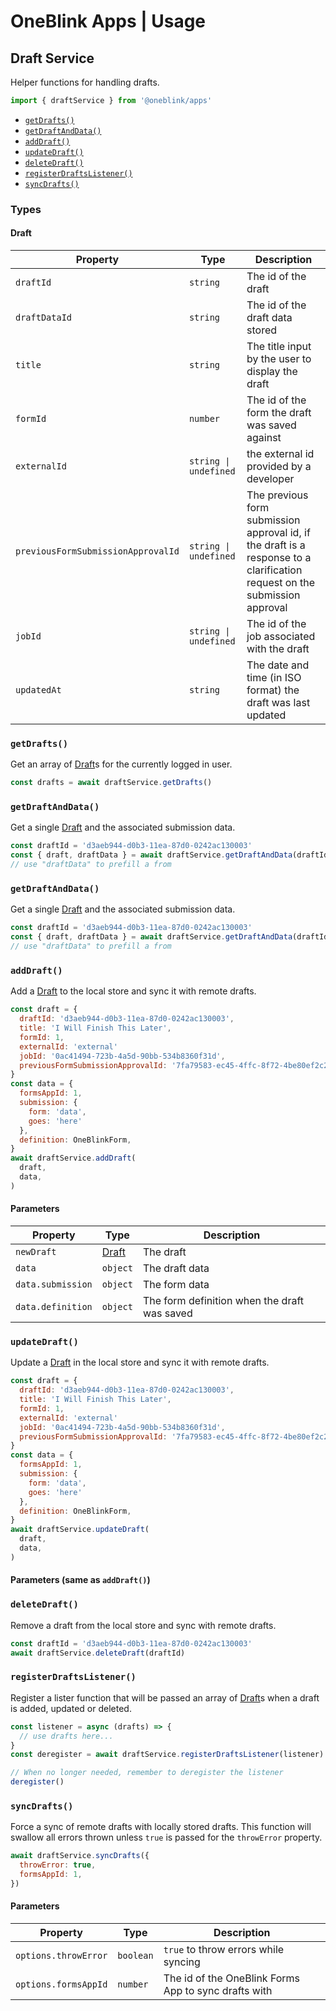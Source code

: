 # OneBlink Apps | Usage

## Draft Service

Helper functions for handling drafts.

```js
import { draftService } from '@oneblink/apps'
```

- [`getDrafts()`](#getdrafts)
- [`getDraftAndData()`](#getdraftanddata)
- [`addDraft()`](#adddraft)
- [`updateDraft()`](#updatedraft)
- [`deleteDraft()`](#deletedraft)
- [`registerDraftsListener()`](#registerdraftslistener)
- [`syncDrafts()`](#syncdrafts)

### Types

#### Draft

| Property                           | Type                  | Description                                                                                                                |
| ---------------------------------- | --------------------- | -------------------------------------------------------------------------------------------------------------------------- |
| `draftId`                          | `string`              | The id of the draft                                                                                                        |
| `draftDataId`                      | `string`              | The id of the draft data stored                                                                                            |
| `title`                            | `string`              | The title input by the user to display the draft                                                                           |
| `formId`                           | `number`              | The id of the form the draft was saved against                                                                             |
| `externalId`                       | `string \| undefined` | the external id provided by a developer                                                                                    |
| `previousFormSubmissionApprovalId` | `string \| undefined` | The previous form submission approval id, if the draft is a response to a clarification request on the submission approval |
| `jobId`                            | `string \| undefined` | The id of the job associated with the draft                                                                                |
| `updatedAt`                        | `string`              | The date and time (in ISO format) the draft was last updated                                                               |

### `getDrafts()`

Get an array of [Draft](#draft)s for the currently logged in user.

```js
const drafts = await draftService.getDrafts()
```

### `getDraftAndData()`

Get a single [Draft](#draft) and the associated submission data.

```js
const draftId = 'd3aeb944-d0b3-11ea-87d0-0242ac130003'
const { draft, draftData } = await draftService.getDraftAndData(draftId)
// use "draftData" to prefill a from
```

### `getDraftAndData()`

Get a single [Draft](#draft) and the associated submission data.

```js
const draftId = 'd3aeb944-d0b3-11ea-87d0-0242ac130003'
const { draft, draftData } = await draftService.getDraftAndData(draftId)
// use "draftData" to prefill a from
```

### `addDraft()`

Add a [Draft](#draft) to the local store and sync it with remote drafts.

```js
const draft = {
  draftId: 'd3aeb944-d0b3-11ea-87d0-0242ac130003',
  title: 'I Will Finish This Later',
  formId: 1,
  externalId: 'external'
  jobId: '0ac41494-723b-4a5d-90bb-534b8360f31d',
  previousFormSubmissionApprovalId: '7fa79583-ec45-4ffc-8f72-4be80ef2c2b7',
}
const data = {
  formsAppId: 1,
  submission: {
    form: 'data',
    goes: 'here'
  },
  definition: OneBlinkForm,
}
await draftService.addDraft(
  draft,
  data,
)
```

#### Parameters

| Property          | Type            | Description                                  |
| ----------------- | --------------- | -------------------------------------------- |
| `newDraft`        | [Draft](#draft) | The draft                                    |
| `data`            | `object`        | The draft data                               |
| `data.submission` | `object`        | The form data                                |
| `data.definition` | `object`        | The form definition when the draft was saved |

### `updateDraft()`

Update a [Draft](#draft) in the local store and sync it with remote drafts.

```js
const draft = {
  draftId: 'd3aeb944-d0b3-11ea-87d0-0242ac130003',
  title: 'I Will Finish This Later',
  formId: 1,
  externalId: 'external'
  jobId: '0ac41494-723b-4a5d-90bb-534b8360f31d',
  previousFormSubmissionApprovalId: '7fa79583-ec45-4ffc-8f72-4be80ef2c2b7',
}
const data = {
  formsAppId: 1,
  submission: {
    form: 'data',
    goes: 'here'
  },
  definition: OneBlinkForm,
}
await draftService.updateDraft(
  draft,
  data,
)
```

#### Parameters (same as `addDraft()`)

### `deleteDraft()`

Remove a draft from the local store and sync with remote drafts.

```js
const draftId = 'd3aeb944-d0b3-11ea-87d0-0242ac130003'
await draftService.deleteDraft(draftId)
```

### `registerDraftsListener()`

Register a lister function that will be passed an array of [Draft](#draft)s when a draft is added, updated or deleted.

```js
const listener = async (drafts) => {
  // use drafts here...
}
const deregister = await draftService.registerDraftsListener(listener)

// When no longer needed, remember to deregister the listener
deregister()
```

### `syncDrafts()`

Force a sync of remote drafts with locally stored drafts. This function will swallow all errors thrown unless `true` is passed for the `throwError` property.

```js
await draftService.syncDrafts({
  throwError: true,
  formsAppId: 1,
})
```

#### Parameters

| Property             | Type      | Description                                          |
| -------------------- | --------- | ---------------------------------------------------- |
| `options.throwError` | `boolean` | `true` to throw errors while syncing                 |
| `options.formsAppId` | `number`  | The id of the OneBlink Forms App to sync drafts with |

